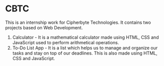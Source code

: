 # CBTC
This is an internship work for Cipherbyte Technologies. It contains two projects based on Web Development.
1. Calculator - It is a mathematical calculator made using HTML, CSS and JavaScript used to perform arithmetical operations.
2. To-Do List App - It is a list which helps us to manage and organize our tasks and stay on top of our deadlines. This is also made using HTML, CSS and JavaScript.
